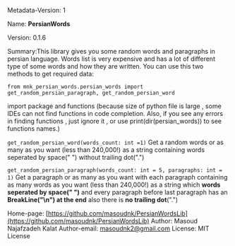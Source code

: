 Metadata-Version: 1

Name: **PersianWords**

Version: 0.1.6

Summary:This library gives you some random words and paragraphs in persian language.
Words list is very expensive and has a lot of different type of some words and how they are written.
You can use this two methods to get required data:

`from mnk_persian_words.persian_words import get_random_persian_paragraph, get_random_persian_word`

import package and functions (because size of python file is large , some IDEs can not find functions in code completion.
Also, if you see any errors in finding functions , just ignore it , or use print(dir(persian_words)) to see functions names.)

`get_random_persian_word(words_count: int =1)`
Get a random words or as many as you want (less than 240,000!) as a string containing words seperated by space(" ") without trailing dot(".")

`get_random_persian_paragraph(words_count: int = 5, paragraphs: int = 1)`
Get a paragraph or as many as you want with each paragraph containing as many words as you want (less than 240,000!) as a string which **words seperated by space(" ")** and every paragraph before last paragraph has an **BreakLine("\n") at the end** also there is **no trailing dot**(".") 

Home-page: [https://github.com/masoudnk/PersianWordsLib](https://github.com/masoudnk/PersianWordsLib)
Author: Masoud Najafzadeh Kalat
Author-email: masoudnk2@gmail.com
License: MIT License
